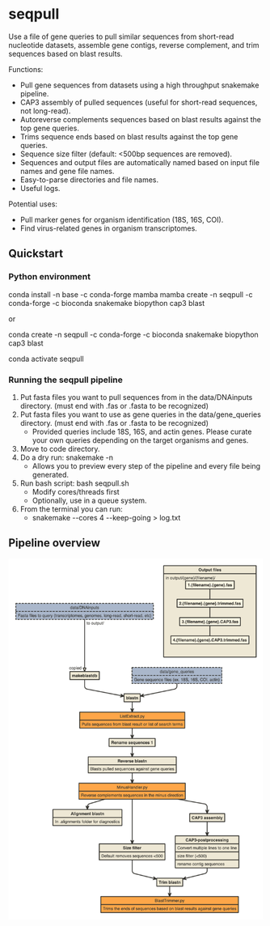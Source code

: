 # seqpull

Use a file of gene queries to pull similar sequences from short-read nucleotide datasets, assemble gene contigs, reverse complement, and trim sequences based on blast results.

Functions:
- Pull gene sequences from datasets using a high throughput snakemake pipeline.
- CAP3 assembly of pulled sequences (useful for short-read sequences, not long-read).
- Autoreverse complements sequences based on blast results against the top gene queries.
- Trims sequence ends based on blast results against the top gene queries.
- Sequence size filter (default: <500bp sequences are removed).
- Sequences and output files are automatically named based on input file names and gene file names.
- Easy-to-parse directories and file names.
- Useful logs.

Potential uses:
- Pull marker genes for organism identification (18S, 16S, COI).
- Find virus-related genes in organism transcriptomes.

## Quickstart

### Python environment

conda install -n base -c conda-forge mamba
mamba create -n seqpull -c conda-forge -c bioconda snakemake biopython cap3 blast

or 

conda create -n seqpull -c conda-forge -c bioconda snakemake biopython cap3 blast

conda activate seqpull

### Running the seqpull pipeline

1. Put fasta files you want to pull sequences from in the data/DNAinputs directory. (must end with .fas or .fasta to be recognized)
2. Put fasta files you want to use as gene queries in the data/gene_queries directory. (must end with .fas or .fasta to be recognized)
    - Provided queries include 18S, 16S, and actin genes. Please curate your own queries depending on the target organisms and genes.
3. Move to code directory.
4. Do a dry run: snakemake -n
    - Allows you to preview every step of the pipeline and every file being generated.
5. Run bash script: bash seqpull.sh 
    - Modify cores/threads first 
    - Optionally, use in a queue system.
6. From the terminal you can run:
    - snakemake --cores 4 --keep-going > log.txt

## Pipeline overview

![Pipeline Overview](seqpull_pipeline.png)
